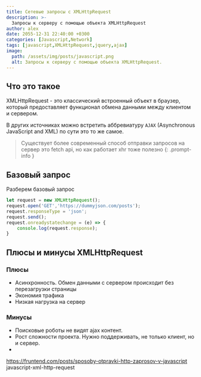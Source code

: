 ```yaml
---
title: Сетевые запросы с XMLHttpRequest
description: >-
  Запросы к серверу с помощью объекта XMLHttpRequest
author: alex
date: 2055-12-31 22:40:00 +0300
categories: [Javascript,Network]
tags: [javascript,XMLHttpRequest,jquery,ajax]
image:
  path: /assets/img/posts/javascript.png
  alt: Запросы к серверу с помощью объекта XMLHttpRequest.
---
```


## Что это такое

XMLHttpRequest - это классический встроенный объект в браузер, который предоставляет функционал обмена данными между клиентом и сервером.

В других источниках можно встретить аббревиатуру `AJAX` (Asynchronous JavaScript and XML) по сути это то же самое.

> Существует более современный способ отправки запросов на сервер это fetch api, но как работает xhr тоже полезно
{: .prompt-info }

## Базовый запрос

Разберем базовый запрос

````javascript
let request = new XMLHttpRequest();
request.open('GET','https://dummyjson.com/posts');
request.responseType = 'json';
request.send();
request.onreadystatechange = (e) => {
    console.log(request.response);
}
````



## Плюсы и минусы XMLHttpRequest

### Плюсы 

- Асинхронность. Обмен данными с сервером происходит без перезагрузки страницы
- Экономия трафика
- Низкая нагрузка на сервер

### Минусы 

- Поисковые роботы не видят ajax контент.
- Рост сложности проекта. Нужно поддерживать, не только клиент, но и сервер.
- 


https://fruntend.com/posts/sposoby-otpravki-http-zaprosov-v-javascript
javascript-xml-http-request
